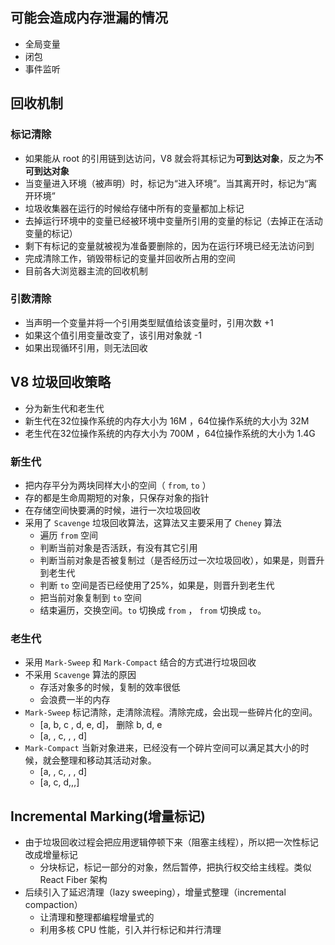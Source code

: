 ## 可能会造成内存泄漏的情况
- 全局变量
- 闭包
- 事件监听

## 回收机制

### 标记清除
- 如果能从 root 的引用链到达访问，V8 就会将其标记为**可到达对象**，反之为**不可到达对象**
- 当变量进入环境（被声明）时，标记为“进入环境”。当其离开时，标记为“离开环境”
- 垃圾收集器在运行的时候给存储中所有的变量都加上标记
- 去掉运行环境中的变量已经被环境中变量所引用的变量的标记（去掉正在活动变量的标记）
- 剩下有标记的变量就被视为准备要删除的，因为在运行环境已经无法访问到
- 完成清除工作，销毁带标记的变量并回收所占用的空间
- 目前各大浏览器主流的回收机制

### 引数清除
- 当声明一个变量并将一个引用类型赋值给该变量时，引用次数 +1
- 如果这个值引用变量改变了，该引用对象就 -1
- 如果出现循环引用，则无法回收

## V8 垃圾回收策略
- 分为新生代和老生代
- 新生代在32位操作系统的内存大小为 16M ，64位操作系统的大小为 32M
- 老生代在32位操作系统的内存大小为 700M ，64位操作系统的大小为 1.4G

### 新生代
- 把内存平分为两块同样大小的空间（ `from`, `to` ）
- 存的都是生命周期短的对象，只保存对象的指针
- 在存储空间快要满的时候，进行一次垃圾回收
- 采用了 `Scavenge` 垃圾回收算法，这算法又主要采用了 `Cheney` 算法
  - 遍历 `from` 空间
  - 判断当前对象是否活跃，有没有其它引用
  - 判断当前对象是否被复制过（是否经历过一次垃圾回收），如果是，则晋升到老生代
  - 判断 `to` 空间是否已经使用了25%，如果是，则晋升到老生代
  - 把当前对象复制到 `to` 空间
  - 结束遍历，交换空间。`to` 切换成 `from` ， `from` 切换成 `to`。

### 老生代
- 采用 `Mark-Sweep` 和 `Mark-Compact` 结合的方式进行垃圾回收
- 不采用 `Scavenge` 算法的原因
  - 存活对象多的时候，复制的效率很低
  - 会浪费一半的内存
- `Mark-Sweep` 标记清除，走清除流程。清除完成，会出现一些碎片化的空间。
  - [a, b, c , d, e, d]， 删除 b, d, e
  - [a, , c, , , d]
- `Mark-Compact` 当新对象进来，已经没有一个碎片空间可以满足其大小的时候，就会整理和移动其活动对象。
  - [a, , c, , , d]
  - [a, c, d,,,]

## Incremental Marking(增量标记)
- 由于垃圾回收过程会把应用逻辑停顿下来（阻塞主线程），所以把一次性标记改成增量标记
  - 分块标记，标记一部分的对象，然后暂停，把执行权交给主线程。类似 React Fiber 架构
- 后续引入了延迟清理（lazy sweeping），增量式整理（incremental compaction）
  - 让清理和整理都编程增量式的
  - 利用多核 CPU 性能，引入并行标记和并行清理
